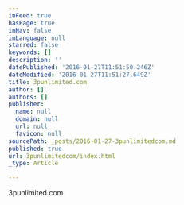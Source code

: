```yaml
---
inFeed: true
hasPage: true
inNav: false
inLanguage: null
starred: false
keywords: []
description: ''
datePublished: '2016-01-27T11:51:50.246Z'
dateModified: '2016-01-27T11:51:27.649Z'
title: 3punlimited.com
author: []
authors: []
publisher:
  name: null
  domain: null
  url: null
  favicon: null
sourcePath: _posts/2016-01-27-3punlimitedcom.md
published: true
url: 3punlimitedcom/index.html
_type: Article

---
```

3punlimited.com